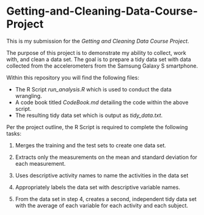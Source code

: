 # Getting-and-Cleaning-Data-Course-Project

This is my submission for the *Getting and Cleaning Data Course Project*.

The purpose of this project is to demonstrate my ability to collect, work with, and clean a data set. The goal is to prepare a tidy data set with data collected from the accelerometers from the Samsung Galaxy S smartphone. 

Within this repository you will find the following files:
* The R Script *run_analysis.R* which is used to conduct the data wrangling.
* A code book titled *CodeBook.md* detailing the code within the above script.
* The resulting tidy data set which is output as *tidy_data.txt*.

Per the project outline, the R Script is required to complete the following tasks:

1. Merges the training and the test sets to create one data set.

2. Extracts only the measurements on the mean and standard deviation for each measurement.

3. Uses descriptive activity names to name the activities in the data set

4. Appropriately labels the data set with descriptive variable names.

5. From the data set in step 4, creates a second, independent tidy data set with the average of each variable for each activity and each subject.
